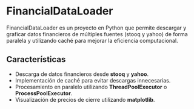 # FinancialDataLoader
FinancialDataLoader es un proyecto en Python que permite descargar y graficar datos financieros de múltiples fuentes (stooq y yahoo) de forma paralela y utilizando caché para mejorar la eficiencia computacional.

## Características

- Descarga de datos financieros desde **stooq** y **yahoo**.
- Implementación de caché para evitar descargas innecesarias.
- Procesamiento en paralelo utilizando **ThreadPoolExecutor** o **ProcessPoolExecutor**.
- Visualización de precios de cierre utilizando **matplotlib**.
